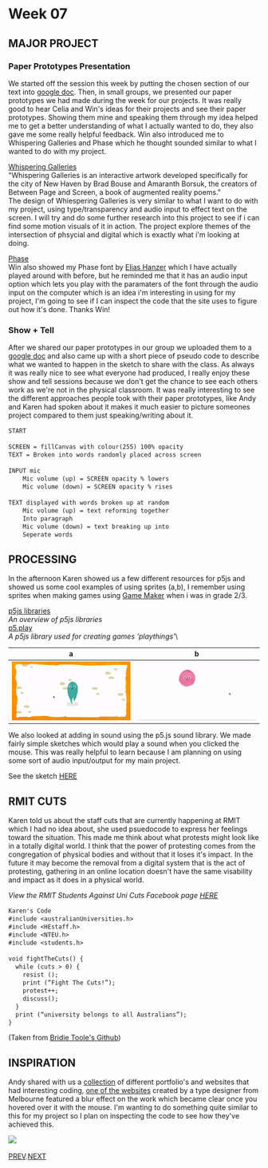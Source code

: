 # Week 07

## MAJOR PROJECT

### Paper Prototypes Presentation
We started off the session this week by putting the chosen section of our text into [google doc](https://docs.google.com/spreadsheets/d/1rqOlmfpCzXC9kA_vBeLOcTpdxCvWeo4zsiNa4uiDHTY/edit#gid=0). Then, in small groups, we presented our paper prototypes we had made during the week for our projects. It was really good to hear Celia and Win's ideas for their projects and see their paper prototypes. Showing them mine and speaking them through my idea helped me to get a better understanding of what I actually wanted to do, they also gave me some really helpful feedback. Win also introduced me to Whispering Galleries and Phase which he thought sounded similar to what I wanted to do with my project.

[Whispering Galleries](https://www.whisperinggalleries.com/)   
"Whispering Galleries is an interactive artwork developed specifically for the city of New Haven by Brad Bouse and Amaranth Borsuk, the creators of Between Page and Screen, a book of augmented reality poems."\
The design of Whiespering Galleries is very similar to what I want to do with my project, using type/transparency and audio input to effect text on the screen. I will try and do some further research into this project to see if i can find some motion visuals of it in action. The project explore themes of the intersection of phsycial and digital which is exactly what i'm looking at doing.

[Phase](https://www.eliashanzer.com/phase/)  
Win also showed my Phase font by [Elias Hanzer](https://www.eliashanzer.com/) which I have actually played around with before, but he reminded me that it has an audio input option which lets you play with the paramaters of the font through the audio input on the computer which is an idea i'm interesting in using for my project, I'm going to see if I can inspect the code that the site uses to figure out how it's done. Thanks Win!

### Show + Tell
After we shared our paper prototypes in our group we uploaded them to a [google doc](https://docs.google.com/presentation/d/1dX_ZDAdoo_U-JSXTtUxhwClVBWJZjEu7X48fx6t4-Zc/edit#slide=id.g980079f83c_10_10) and also came up with a short piece of pseudo code to describe what we wanted to happen in the sketch to share with the class. As always it was really nice to see what everyone had produced, I really enjoy these show and tell sessions because we don't get the chance to see each others work as we're not in the physical classroom. It was really interesting to see the different approaches people took with their paper prototypes, like Andy and Karen had spoken about it makes it much easier to picture someones project compared to them just speaking/writing about it.

```
START

SCREEN = fillCanvas with colour(255) 100% opacity
TEXT = Broken into words randomly placed across screen

INPUT mic
	Mic volume (up) = SCREEN opacity % lowers
	Mic volume (down) = SCREEN opacity % rises

TEXT displayed with words broken up at random
	Mic volume (up) = text reforming together
	Into paragraph
	Mic volume (down) = text breaking up into
	Seperate words
``` 


## PROCESSING
In the afternoon Karen showed us a few different resources for p5js and showed us some cool examples of using sprites (a,b), I remember using sprites when making games using [Game Maker](https://www.yoyogames.com/gamemaker) when i was in grade 2/3.

[p5js libraries](https://p5js.org/libraries/)\
*An overview of p5js libraries*\
[p5.play](http://molleindustria.github.io/p5.play/)\
*A p5js library used for creating games 'playthings'*\

   a  |  b 
:-------------------------:|:-------------------------:
![](sprite_1.gif)       |  ![](sprite_2.gif) 

We also looked at adding in sound using the p5.js sound library. We made fairly simple sketches which would play a sound when you clicked the mouse.
This was really helpful to learn because I am planning on using some sort of audio input/output for my main project.

See the sketch [HERE](https://hamishpayne.github.io/CODE-WORDS/Classroom/Week-07/Sound_Test/)

## RMIT CUTS
Karen told us about the staff cuts that are currently happening at RMIT which I had no idea about, she used psuedocode to express her feelings toward the situation. 
This made me think about what protests might look like in a totally digital world. I think that the power of protesting comes from the congregation of physical bodies and without that it loses it's impact. In the future it may become the removal from a digital system that is the act of protesting, gathering in an online location doesn't have the same visability and impact as it does in a physical world.

*View the RMIT Students Against Uni Cuts Facebook page [HERE](https://www.facebook.com/rmitstudentsagainstunicuts/)*


```
Karen's Code
#include <australianUniversities.h>
#include <HEstaff.h>
#include <NTEU.h>
#include <students.h> 

void fightTheCuts() {
  while (cuts > 0) {
    resist ();
    print (“Fight The Cuts!”);
    protest++; 
    discuss();
  }
  print (“university belongs to all Australians”);
} 
``` 
(Taken from [Bridie Toole's Github](https://github.com/bridieotoole/codewords/blob/master/week_07/readme.md))


## INSPIRATION
Andy shared with us a [collection](https://github.com/HamishPayne/codewords-3/tree/master/Case_studies) of different portfolio's and websites that had interesting coding, [one of the websites](http://matterofsorts.com/) created by a type designer from Melbourne featured a blur effect on the work which became clear once you hovered over it with the mouse. I'm wanting to do something quite similar to this for my project so I plan on inspecting the code to see how they've achieved this.

![](BlurGif.gif)

[PREV](https://github.com/HamishPayne/CODE-WORDS/edit/master/Classroom/Week-06).[NEXT](https://github.com/HamishPayne/CODE-WORDS/edit/master/Classroom/Week-08)
